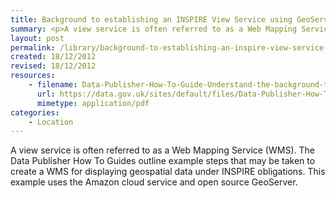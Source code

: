 ```yaml
---
title: Background to establishing an INSPIRE View Service using GeoServer
summary: <p>﻿﻿﻿﻿A view service is often referred to as a Web Mapping Service (WMS). The Data Publisher How To Guides outline example steps that may be taken to create a WMS for displaying geospatial data under INSPIRE obligations. This example uses the Amazon cloud service and open source GeoServer. </p>
layout: post
permalink: /library/background-to-establishing-an-inspire-view-service-using-geoserver
created: 18/12/2012
revised: 18/12/2012
resources:
    - filename: Data-Publisher-How-To-Guide-Understand-the-background-to-establishing-an-INSPIRE-View-Service-using-GeoServer_10.pdf
      url: https://data.gov.uk/sites/default/files/Data-Publisher-How-To-Guide-Understand-the-background-to-establishing-an-INSPIRE-View-Service-using-GeoServer_10.pdf
      mimetype: application/pdf
categories:
    - Location
---
```


<p>﻿﻿﻿﻿A view service is often referred to as a Web Mapping Service (WMS). The Data Publisher How To Guides outline example steps that may be taken to create a WMS for displaying geospatial data under INSPIRE obligations. This example uses the Amazon cloud service and open source GeoServer. </p>
